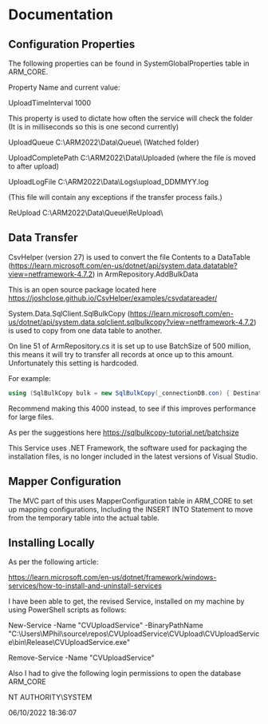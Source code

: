 ﻿# Documentation

## Configuration Properties

The following properties can be found in SystemGlobalProperties table in ARM_CORE.

Property Name and current value:

UploadTimeInterval	1000

This property is used to dictate how often the service will check the folder (It is in milliseconds so this is one second currently)

UploadQueue	C:\ARM2022\Data\Queue\ (Watched folder)

UploadCompletePath	C:\ARM2022\Data\Uploaded (where the file is moved to after upload)

UploadLogFile	C:\ARM2022\Data\Logs\upload_DDMMYY.log

(This file will contain any exceptions if the transfer process fails.)

ReUpload	C:\ARM2022\Data\Queue\ReUpload\

## Data Transfer

CsvHelper (version 27) is used to convert the file Contents to a DataTable (https://learn.microsoft.com/en-us/dotnet/api/system.data.datatable?view=netframework-4.7.2) in ArmRepository.AddBulkData

This is an open source package located here https://joshclose.github.io/CsvHelper/examples/csvdatareader/

System.Data.SqlClient.SqlBulkCopy (https://learn.microsoft.com/en-us/dotnet/api/system.data.sqlclient.sqlbulkcopy?view=netframework-4.7.2) is used to copy from one data table to another.

On line 51 of ArmRepository.cs it is set up to use BatchSize of 500 million, this means it will try to transfer all records at once up to this amount.  Unfortunately this setting is hardcoded.

For example:

```cs
using (SqlBulkCopy bulk = new SqlBulkCopy(_connectionDB.con) { DestinationTableName = "[" + temTableNamePrefix1 + tableName + "]", BatchSize = 500000000, BulkCopyTimeout = 0 })
```

Recommend making this 4000 instead, to see if this improves performance for large files.

As per the suggestions here https://sqlbulkcopy-tutorial.net/batchsize


This Service uses .NET Framework, the software used for packaging the installation files, is no longer included in the latest versions of Visual Studio.

## Mapper Configuration

The MVC part of this uses MapperConfiguration table in ARM_CORE to set up mapping configurations, Including the INSERT INTO Statement to move from the temporary table into the actual table.


## Installing Locally

As per the following article:

https://learn.microsoft.com/en-us/dotnet/framework/windows-services/how-to-install-and-uninstall-services

I have been able to get, the revised Service, installed on my machine by using PowerShell scripts as follows:

New-Service -Name "CVUploadService" -BinaryPathName "C:\Users\MPhil\source\repos\CVUploadService\CVUpload\CVUploadService\bin\Release\CVUploadService.exe"

Remove-Service -Name "CVUploadService" 

Also I had to give the following login permissions to open the database ARM_CORE

NT AUTHORITY\SYSTEM

06/10/2022 18:36:07








